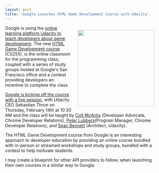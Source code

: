 ```yaml
---
layout: post
title: 'Google Launches HTML Game Development Course with Udacity'
---
```

<p><img style="padding: 15px;" src="https://s3.amazonaws.com/kinlane-productions/api-evangelist/google/google-html-developer-udacity-class.png" alt="" width="250" align="right" /></p>
<p>Google is using the <a href="http://googledevelopers.blogspot.com/2013/02/udacity-html5-game-development-course.html">online learning platform Udacity to teach developers about game development</a>.  The new <a href="https://www.udacity.com/course/cs255">HTML Game Development course</a> (CS255), is the online classroom for the programming class, coupled with a series of study groups hosted at Google's San Francisco office and a contest providing developers an incentive to complete the class.</p>
<p><a href="https://developers.google.com/live/">Google is kicking off the course with a live session</a>, with Udacity CEO Sebastian Thrun on Thursday, February 14th at 10:30 AM and the class<span>&nbsp;will be taught by&nbsp;</span><a href="https://plus.google.com/u/0/105062545746290691206/posts">Colt McAnlis</a><span>&nbsp;(Developer Advocate, Chrome Developer Relations),&nbsp;</span><a href="https://plus.google.com/u/0/105062545746290691206/posts">Peter Lubbers</a><span>(Program Manager, Chrome Developer Relations), and&nbsp;</span><a href="https://plus.google.com/u/0/105495497383489174073/posts">Sean Bennett</a><span>&nbsp;(Architect, Udacity).</span></p>
<p>The HTML Game Development course from Google is an interesting approach to developer education by providing an online course bundled with in-person or streamed workshops and study groups, bundled with a contest to help motivate students.</p>
<p>I may create a blueprint for other API providers to follow, when launching their own courses in a similar way to Google.</p>